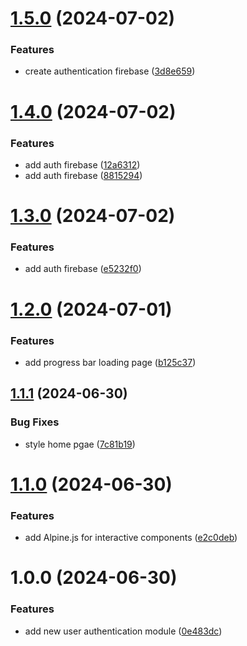 # [1.5.0](https://github.com/TanDuy03/ntanduy-bot/compare/v1.4.0...v1.5.0) (2024-07-02)


### Features

* create authentication firebase ([3d8e659](https://github.com/TanDuy03/ntanduy-bot/commit/3d8e659a197ad57d0a47cbf2d5b618dcf7edf204))

# [1.4.0](https://github.com/TanDuy03/ntanduy-bot/compare/v1.3.0...v1.4.0) (2024-07-02)


### Features

* add auth firebase ([12a6312](https://github.com/TanDuy03/ntanduy-bot/commit/12a6312c5b00d5898ebac80d09fb908a7ac657cf))
* add auth firebase ([8815294](https://github.com/TanDuy03/ntanduy-bot/commit/881529446e847a12d433f6c7ac9201a41d781c11))

# [1.3.0](https://github.com/TanDuy03/ntanduy-bot/compare/v1.2.0...v1.3.0) (2024-07-02)


### Features

* add auth firebase ([e5232f0](https://github.com/TanDuy03/ntanduy-bot/commit/e5232f0bcabf694fbb2d8e3fc8ac94bead973f43))

# [1.2.0](https://github.com/TanDuy03/ntanduy-bot/compare/v1.1.1...v1.2.0) (2024-07-01)


### Features

* add progress bar loading page ([b125c37](https://github.com/TanDuy03/ntanduy-bot/commit/b125c37536f26ec7c13fb621b2531888ed9da53d))

## [1.1.1](https://github.com/TanDuy03/ntanduy-bot/compare/v1.1.0...v1.1.1) (2024-06-30)


### Bug Fixes

* style home pgae ([7c81b19](https://github.com/TanDuy03/ntanduy-bot/commit/7c81b198ebb9280163e8ddf8bfbc016365fc7c52))

# [1.1.0](https://github.com/TanDuy03/ntanduy-bot/compare/v1.0.0...v1.1.0) (2024-06-30)


### Features

* add Alpine.js for interactive components ([e2c0deb](https://github.com/TanDuy03/ntanduy-bot/commit/e2c0deb5ed05b723de2d121cb50d388f776e6c7b))

# 1.0.0 (2024-06-30)


### Features

* add new user authentication module ([0e483dc](https://github.com/TanDuy03/ntanduy-bot/commit/0e483dcdb04f9822a790c2acf28535aa1fb458c6))

